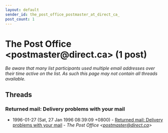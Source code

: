 ```yaml
---
layout: default
sender_id: the_post_office_postmaster_at_direct_ca_
post_count: 1
---
```


# The Post Office <postmaster<span>@</span>direct.ca> (1 post)

_Be aware that many list participants used multiple email addresses over their time active on the list. As such this page may not contain all threads available._

## Threads

### Returned mail: Delivery problems with your mail
+ 1996-01-27 (Sat, 27 Jan 1996 08:39:09 +0800) - [Returned mail: Delivery problems with your mail](/archive/1996/01/32e14dce7cdc405567ddf2b833f948f0739cd8082089e203728140b97b9b5c04) - _The Post Office \<postmaster@direct.ca\>_

